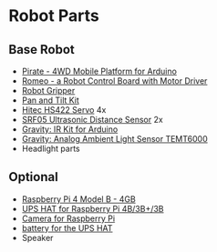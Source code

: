 # Robot Parts

## Base Robot
- [Pirate - 4WD Mobile Platform for Arduino](https://www.dfrobot.com/product-97.html)
- [Romeo - a Robot Control Board with Motor Driver](https://www.dfrobot.com/product-656.html)
- [Robot Gripper](https://www.dfrobot.com/product-860.html)
- [Pan and Tilt Kit](https://www.dfrobot.com/product-340.html)
- [Hitec HS422 Servo](https://www.dfrobot.com/product-152.html) 4x
- [SRF05 Ultrasonic Distance Sensor](https://www.dfrobot.com/product-333.html) 2x
- [Gravity: IR Kit for Arduino](https://www.dfrobot.com/product-366.html)
- [Gravity: Analog Ambient Light Sensor TEMT6000](https://www.dfrobot.com/product-274.html)
- Headlight parts

## Optional
- [Raspberry Pi 4 Model B - 4GB](https://www.dfrobot.com/product-1875.html)
- [UPS HAT for Raspberry Pi 4B/3B+/3B](https://www.dfrobot.com/product-1825.html)
- [Camera for Raspberry Pi](https://www.dfrobot.com/product-1179.html)
- [battery for the UPS HAT](https://www.adafruit.com/product/328)
- Speaker
